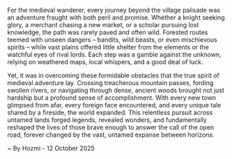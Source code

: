 
For the medieval wanderer, every journey beyond the village palisade was an adventure fraught with both peril and promise. Whether a knight seeking glory, a merchant chasing a new market, or a scholar pursuing lost knowledge, the path was rarely paved and often wild. Forested routes teemed with unseen dangers – bandits, wild beasts, or even mischievous spirits – while vast plains offered little shelter from the elements or the watchful eyes of rival lords. Each step was a gamble against the unknown, relying on weathered maps, local whispers, and a good deal of luck.

Yet, it was in overcoming these formidable obstacles that the true spirit of medieval adventure lay. Crossing treacherous mountain passes, fording swollen rivers, or navigating through dense, ancient woods brought not just hardship but a profound sense of accomplishment. With every new town glimpsed from afar, every foreign face encountered, and every unique tale shared by a fireside, the world expanded. This relentless pursuit across untamed lands forged legends, revealed wonders, and fundamentally reshaped the lives of those brave enough to answer the call of the open road, forever changed by the vast, untamed expanse between horizons.

~ By Hozmi - 12 October 2025

